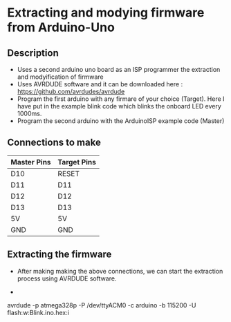 # Extracting and modying firmware from Arduino-Uno
## Description
- Uses a second arduino uno board as an ISP programmer the extraction and modyification of firmware
- Uses AVRDUDE software and it can be downloaded here : https://github.com/avrdudes/avrdude
- Program the first arduino with any firmare of your choice (Target). Here I have put in the example blink code which blinks the onboard LED every 1000ms.
- Program the second arduino with the ArduinoISP example code (Master)

## Connections to make
| Master Pins | Target Pins|
|-----|------|
|D10| RESET|
|D11|D11|
|D12|D12|
|D13|D13|
|5V|5V|
|GND|GND|

## Extracting the firmware
- After making making the above connections, we can start the extraction process using AVRDUDE software.
- ```bash
avrdude -p atmega328p -P /dev/ttyACM0 -c arduino -b 115200 -U flash:w:Blink.ino.hex:i
